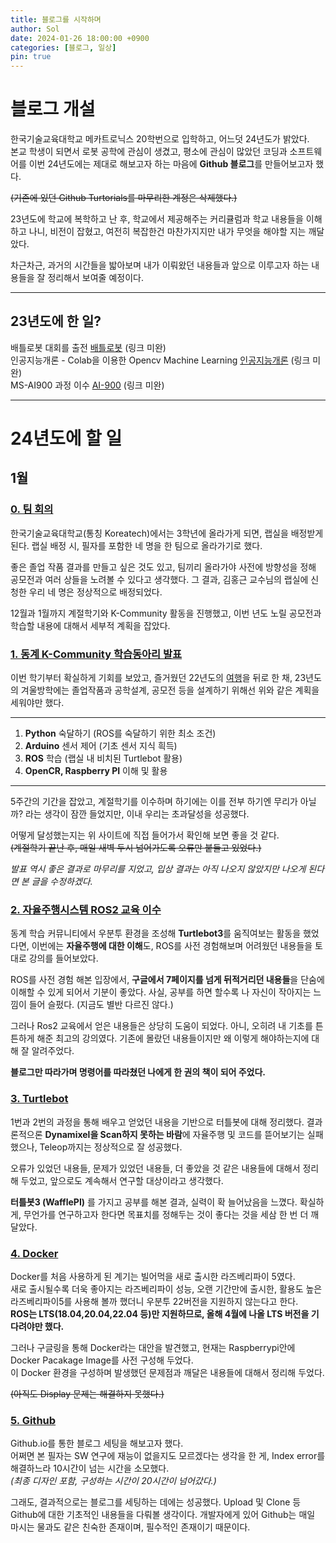 ```yaml
---
title: 블로그를 시작하며
author: Sol
date: 2024-01-26 18:00:00 +0900
categories: [블로그, 일상]
pin: true
---
```


# 블로그 개설

한국기술교육대학교 메카트로닉스 20학번으로 입학하고, 어느덧 24년도가 밝았다.  
본교 학생이 되면서 로봇 공학에 관심이 생겼고, 평소에 관심이 많았던 코딩과 소프트웨어를 이번 24년도에는 제대로 해보고자 하는 마음에 **Github 블로그**를 만들어보고자 했다.

~~(기존에 있던 Github Turtorials를 마무리한 계정은 삭제했다.)~~

23년도에 학교에 복학하고 난 후, 학교에서 제공해주는 커리큘럼과 학교 내용들을 이해하고 나니, 비전이 잡혔고, 여전히 복잡한건 마찬가지지만 내가 무엇을 해야할 지는 깨달았다.

차근차근, 과거의 시간들을 밟아보며 내가 이뤄왔던 내용들과 앞으로 이루고자 하는 내용들을 잘 정리해서 보여줄 예정이다.

___  
## 23년도에 한 일?

배틀로봇 대회를 출전 [배틀로봇](https://) (링크 미완)  
인공지능개론 - Colab을 이용한 Opencv Machine Learning [인공지능개론](https://) (링크 미완)  
MS-AI900 과정 이수 [AI-900](https://) (링크 미완)
___  
# 24년도에 할 일
## 1월

### [0. 팀 회의](htps://)

한국기술교육대학교(통칭 Koreatech)에서는 3학년에 올라가게 되면, 랩실을 배정받게 된다. 랩실 배정 시, 필자를 포함한 네 명을 한 팀으로 올라가기로 했다.

좋은 졸업 작품 결과를 만들고 싶은 것도 있고, 팀끼리 올라가야 사전에 방향성을 정해 공모전과 여러 상들을 노려볼 수 있다고 생각했다.
그 결과, 김홍근 교수님의 랩실에 신청한 우리 네 명은 정상적으로 배정되었다.

12월과 1월까지 계절학기와 K-Community 활동을 진행했고,
이번 년도 노릴 공모전과 학습할 내용에 대해서 세부적 계획을 잡았다.

### [1. 동계 K-Community 학습동아리 발표](https://)

이번 학기부터 확실하게 기회를 보았고, 즐거웠던 22년도의 [여행](https://)을 뒤로 한 채, 23년도의 겨울방학에는 졸업작품과 공학설계, 공모전 등을 설계하기 위해선 위와 같은 계획을 세워야만 했다.

___
1.  **Python** 숙달하기 (ROS를 숙달하기 위한 최소 조건)
2.  **Arduino** 센서 제어 (기초 센서 지식 흭득)
3.  **ROS** 학습 (랩실 내 비치된 Turtlebot 활용)
4.  **OpenCR, Raspberry PI** 이해 및 활용
___

5주간의 기간을 잡았고, 계절학기를 이수하며 하기에는 이를 전부 하기엔 무리가 아닐까? 라는 생각이 잠깐 들었지만, 이내 우리는 초과달성을 성공했다.

어떻게 달성했는지는 위 사이트에 직접 들어가서 확인해 보면 좋을 것 같다.  
~~(계절학기 끝난 후, 매일 새벽 두시 넘어가도록 오류만 붙들고 있었다.)~~

*발표 역시 좋은 결과로 마무리를 지었고, 입상 결과는 아직 나오지 않았지만 나오게 된다면 본 글을 수정하겠다.*

### [2. 자율주행시스템 ROS2 교육 이수](https://)

동계 학습 커뮤니티에서 우분투 환경을 조성해 **Turtlebot3**를 움직여보는 활동을 했었다면, 이번에는 **자율주행에 대한 이해**도, ROS를 사전 경험해보며 어려웠던 내용들을 토대로 강의를 들어보았다.

ROS를 사전 경험 해본 입장에서, **구글에서 7페이지를 넘게 뒤적거리던 내용들**을 단숨에 이해할 수 있게 되어서 기분이 좋았다.
사실, 공부를 하면 할수록 나 자신이 작아지는 느낌이 들어 슬펐다. (지금도 별반 다르진 않다.)

그러나 Ros2 교육에서 얻은 내용들은 상당히 도움이 되었다. 아니, 오히려 내 기초를 튼튼하게 해준 최고의 강의였다. 기존에 몰랐던 내용들이지만 왜 이렇게 해야하는지에 대해 잘 알려주었다.  

**블로그만 따라가며 명령어를 따라쳤던 나에게 한 권의 책이 되어 주었다.**

### [3. Turtlebot](https://)

1번과 2번의 과정을 통해 배우고 얻었던 내용을 기반으로 터틀봇에 대해 정리했다. 결과론적으론 **Dynamixel을 Scan하지 못하는 바람**에 자율주행 및 코드를 뜯어보기는 실패했으나, Teleop까지는 정상적으로 잘 성공했다.


오류가 있었던 내용들, 문제가 있었던 내용들, 더 좋았을 것 같은 내용들에 대해서 정리해 두었고, 앞으로도 계속해서 연구할 대상이라고 생각했다.

**터틀봇3 (WafflePI)** 를 가지고 공부를 해본 결과, 실력이 확 늘어났음을 느꼈다. 확실하게, 무언가를 연구하고자 한다면 목표치를 정해두는 것이 좋다는 것을 세삼 한 번 더 깨달았다.

### [4. Docker](https://)

Docker를 처음 사용하게 된 계기는 빌어먹을 새로 출시한 라즈베리파이 5였다.  
새로 출시될수록 더욱 좋아지는 라즈베리파이 성능, 오랜 기간만에 출시한, 활용도 높은 라즈베리파이5를 사용해 볼까 했더니 우분투 22버전을 지원하지 않는다고 한다.  
**ROS는 LTS(18.04,20.04,22.04 등)만 지원하므로, 올해 4월에 나올 LTS 버전을 기다려야만 했다.**

그러나 구글링을 통해 Docker라는 대안을 발견했고, 현재는 Raspberrypi안에 Docker Pacakage Image를 사전 구성해 두었다.  
이 Docker 환경을 구성하며 발생했던 문제점과 깨달은 내용들에 대해서 정리해 두었다.  

~~(아직도 Display 문제는 해결하지 못했다.)~~

### [5. Github](https://)

Github.io를 통한 블로그 세팅을 해보고자 했다.  
어쩌면 본 필자는 SW 연구에 재능이 없을지도 모르겠다는 생각을 한 게, Index error를 해결하느라 10시간이 넘는 시간을 소모했다.  
*(최종 디자인 포함, 구성하는 시간이 20시간이 넘어갔다.)*

그래도, 결과적으로는 블로그를 세팅하는 데에는 성공했다. Upload 및 Clone 등 Github에 대한 기초적인 내용들을 다뤄볼 생각이다.
개발자에게 있어 Github는 매일 마시는 물과도 같은 친숙한 존재이며, 필수적인 존재이기 때문이다.
